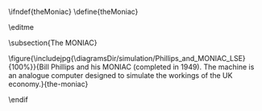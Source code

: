 \ifndef{theMoniac}
\define{theMoniac}

\editme

\subsection{The MONIAC}

\figure{\includejpg{\diagramsDir/simulation/Phillips_and_MONIAC_LSE}{100%}}{Bill Phillips and his MONIAC (completed in 1949). The machine is an analogue computer designed to simulate the workings of the UK economy.}{the-moniac}

\endif
